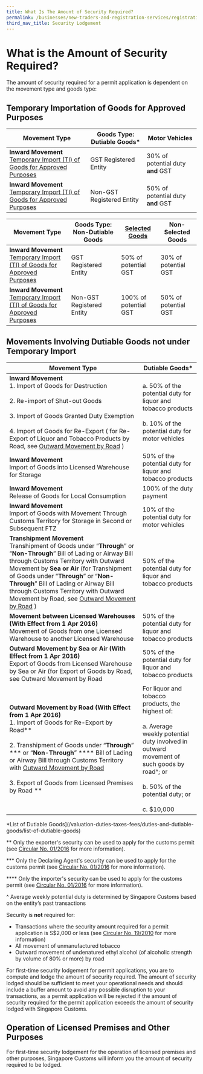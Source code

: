 ```yaml
---
title: What Is The Amount of Security Required?
permalink: /businesses/new-traders-and-registration-services/registration-services/security-lodgement/Amount-of-security-required
third_nav_title: Security Lodgement
---
```


# What is the Amount of Security Required?

The amount of security required for a permit application is dependent on the movement type and goods type:

## Temporary Importation of Goods for Approved Purposes

|Movement Type| Goods Type: Dutiable Goods* |Motor Vehicles|
|--|--|--|
| **Inward Movement** <br> [Temporary Import (TI) of Goods for Approved Purposes](/businesses/importing-goods/temporary-import-scheme)  | GST Registered Entity |30% of potential duty **and** GST|
| **Inward Movement** <br> [Temporary Import (TI) of Goods for Approved Purposes](/businesses/importing-goods/temporary-import-scheme)  | Non-GST Registered Entity |50% of potential duty **and** GST|



|Movement Type|Goods Type: Non-Dutiable Goods |[Selected Goods](/documents/businesses/SelectedGoods.pdf)|Non-Selected Goods|
|--|--|--|--|
| **Inward Movement** <br> [Temporary Import (TI) of Goods for Approved Purposes](/businesses/importing-goods/temporary-import-scheme) | GST Registered Entity |50% of potential GST|30% of potential GST|
| **Inward Movement** <br> [Temporary Import (TI) of Goods for Approved Purposes](/businesses/importing-goods/temporary-import-scheme) | Non-GST Registered Entity |100% of potential GST|50% of potential GST|


## Movements Involving Dutiable Goods not under Temporary Import

| Movement  Type | Dutiable Goods*  |
|--|--|
| **Inward Movement**<br> 1.  Import of Goods for Destruction<br><br> 2. Re-import of Shut-out Goods<br><Br> 3. Import of Goods Granted Duty Exemption<br><br>4.  Import of Goods for Re-Export ( for Re-Export of Liquor and Tobacco Products  by Road, see [Outward Movement by Road](/businesses/new-traders-and-registration-services/registration-services/security-lodgement) ) | a. 50% of the potential duty for liquor and tobacco products<br><br> b. 10% of the potential duty for motor vehicles |
| **Inward Movement**<br>Import of Goods into Licensed Warehouse for Storage | 50% of the potential duty for liquor and tobacco products |
| **Inward Movement**  <br>Release of Goods for Local Consumption | 100% of the duty payment |
| **Inward Movement** <br> Import of Goods with Movement Through Customs Territory for Storage in Second or Subsequent FTZ | 10% of the potential duty for motor vehicles |
| **Transhipment Movement** <br>Transhipment of Goods under “**Through**” or “**Non-Through**” Bill of Lading or Airway Bill through Customs Territory with Outward Movement  by **Sea or Air**  (for Transhipment of Goods under “**Through**” or “**Non-Through**” Bill of Lading or Airway Bill through Customs Territory with Outward Movement  by Road, see  [Outward Movement by Road](/businesses/registration-matters/registration-procedures/security-lodgement) ) | 50% of the potential duty for liquor and tobacco products |
|**Movement between Licensed Warehouses**  **(With Effect from 1 Apr 2016)**<br> Movement of Goods from one Licensed Warehouse to another Licensed Warehouse  | 50% of the potential duty for liquor and tobacco products |
| **Outward Movement by Sea or Air (With Effect from 1 Apr 2016)**<br>Export of Goods from Licensed Warehouse  by Sea or Air  (for Export of Goods by Road, see Outward Movement by Road | 50% of the potential duty for liquor and tobacco products |
| **Outward Movement by Road  (With Effect from 1 Apr 2016)** <br>1.  Import of Goods for Re-Export  by Road** <br><br>2.  Transhipment of Goods under “**Through**” ***  or “**Non-Through**” ****  Bill of Lading or Airway Bill through Customs Territory with [Outward Movement by Road](/businesses/new-traders-and-registration-services/registration-services/security-lodgement) <br><br>3. Export of Goods from Licensed Premises by Road ** | For liquor and tobacco products, the highest of:<br><br> a. Average weekly potential duty involved in outward movement of such goods by road^; or<br><br> b. 50% of the potential duty; or<br><br> c. $10,000 |


*List of Dutiable Goods](/valuation-duties-taxes-fees/duties-and-dutiable-goods/list-of-dutiable-goods)

** Only the exporter's security can be used to apply for the customs permit (see  [Circular No. 01/2016](/news-and-media/circulars/2016-01-15-Circular012016.pdf) for more information).

*** Only the Declaring Agent's security can be used to apply for the customs permit (see [Circular No. 01/2016](/news-and-media/circulars/2016-01-15-Circular012016.pdf) for more information).

**** Only the importer's security can be used to apply for the customs permit (see [Circular No. 01/2016](/news-and-media/circulars/2016-01-15-Circular012016.pdf) for more information).

^ Average weekly potential duty is determined by Singapore Customs based on the entity’s past transactions

Security is  **not**  required for:

-   Transactions where the security amount required for a permit application is S$2,000 or less (see  [Circular No. 19/2010](/news-and-media/circulars/2010-11-15-Circular192010.pdf) for more information)
-   All movement of unmanufactured tobacco
-   Outward movement of undenatured ethyl alcohol (of alcoholic strength by volume of 80% or more) by road

For first-time security lodgement for permit applications, you are to compute and lodge the amount of security required. The amount of security lodged should be sufficient to meet your operational needs and should include a buffer amount to avoid any possible disruption to your transactions, as a permit application will be rejected if the amount of security required for the permit application exceeds the amount of security lodged with Singapore Customs.

## Operation of Licensed Premises and Other Purposes

For first-time security lodgement for the operation of licensed premises and other purposes, Singapore Customs will inform you the amount of security required to be lodged.
